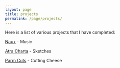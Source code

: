 ```yaml
---
layout: page
title: projects
permalink: /page/projects/
---
```


Here is a list of various projects that I have completed:

[Naux](https://nauxt.bandcamp.com) - Music    

[Atra Charta](https://atracharta.wordpress.com) - Sketches

[Parm Cuts](https://parmcuts.wordpress.com) - Cutting Cheese  
